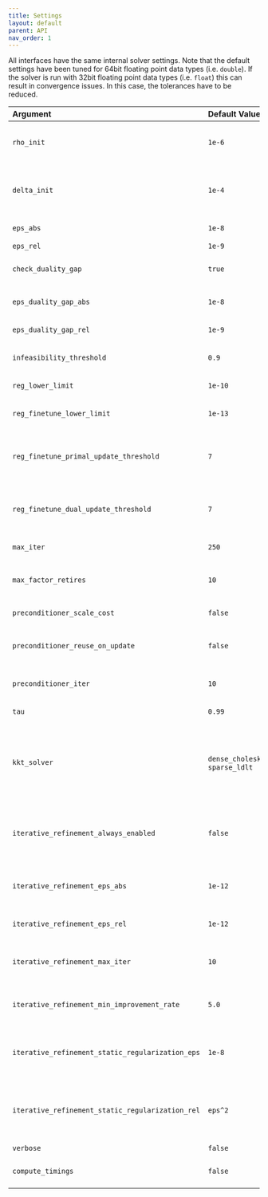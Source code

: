 ```yaml
---
title: Settings
layout: default
parent: API
nav_order: 1
---
```


All interfaces have the same internal solver settings. Note that the default settings have been tuned for 64bit floating point data types (i.e. `double`). If the solver is run with 32bit floating point data types (i.e. `float`) this can result in convergence issues. In this case, the tolerances have to be reduced.

| Argument                                         | Default Value                      | Description                                                                                                                         |
|:-------------------------------------------------|:-----------------------------------|:------------------------------------------------------------------------------------------------------------------------------------|
| `rho_init`                                       | `1e-6`                             | Initial value for the primal proximal penalty parameter rho.                                                                        |
| `delta_init`                                     | `1e-4`                             | Initial value for the augmented lagrangian penalty parameter delta.                                                                 |
| `eps_abs`                                        | `1e-8`                             | Absolute tolerance.                                                                                                                 |
| `eps_rel`                                        | `1e-9`                             | Relative tolerance.                                                                                                                 |
| `check_duality_gap`                              | `true`                             | Check terminal criterion on duality gap.                                                                                            |
| `eps_duality_gap_abs`                            | `1e-8`                             | Absolute tolerance on duality gap.                                                                                                  |
| `eps_duality_gap_rel`                            | `1e-9`                             | Relative tolerance on duality gap.                                                                                                  |
| `infeasibility_threshold`                        | `0.9`                              | Threshold value for infeasibility detection.                                                                                        |
| `reg_lower_limit`                                | `1e-10`                            | Lower limit for regularization.                                                                                                     |
| `reg_finetune_lower_limit`                       | `1e-13`                            | Fine tune lower limit regularization.                                                                                               |
| `reg_finetune_primal_update_threshold`           | `7`                                | Threshold of number of no primal updates to transition to fine tune mode.                                                           |
| `reg_finetune_dual_update_threshold`             | `7`                                | Threshold of number of no dual updates to transition to fine tune mode.                                                             |
| `max_iter`                                       | `250`                              | Maximum number of iterations.                                                                                                       |
| `max_factor_retires`                             | `10`                               | Maximum number of factorization retires before failure.                                                                             |
| `preconditioner_scale_cost`                      | `false`                            | Scale cost in Ruiz preconditioner.                                                                                                  |
| `preconditioner_reuse_on_update`                 | `false`                            | Reuse the preconditioner from previous setup/update.                                                                                |
| `preconditioner_iter`                            | `10`                               | Maximum of preconditioner iterations.                                                                                               |
| `tau`                                            | `0.99`                             | Maximum interior point step length.                                                                                                 |
| `kkt_solver`                                     | `dense_cholesky`/<br>`sparse_ldlt` | KKT solver backend. Possible values for the dense solver: `dense_cholesky`<br>sparse solver: `sparse_ldlt`, `sparse_multistage`     |
| `iterative_refinement_always_enabled`            | `false`                            | Always run iterative refinement and not only on factorization failure.                                                              |
| `iterative_refinement_eps_abs`                   | `1e-12`                            | Iterative refinement absolute tolerance.                                                                                            |
| `iterative_refinement_eps_rel`                   | `1e-12`                            | Iterative refinement relative tolerance.                                                                                            |
| `iterative_refinement_max_iter`                  | `10`                               | Maximum number of iterations for iterative refinement.                                                                              |
| `iterative_refinement_min_improvement_rate`      | `5.0`                              | Minimum improvement rate for iterative refinement.                                                                                  |
| `iterative_refinement_static_regularization_eps` | `1e-8`                             | Static regularization for KKT system for iterative refinement.                                                                      |
| `iterative_refinement_static_regularization_rel` | `eps^2`                            | Static regularization w.r.t. the maximum abs diagonal term of KKT system.                                                           |
| `verbose`                                        | `false`                            | Verbose printing.                                                                                                                   |
| `compute_timings`                                | `false`                            | Measure timing information internally.                                                                                              |
